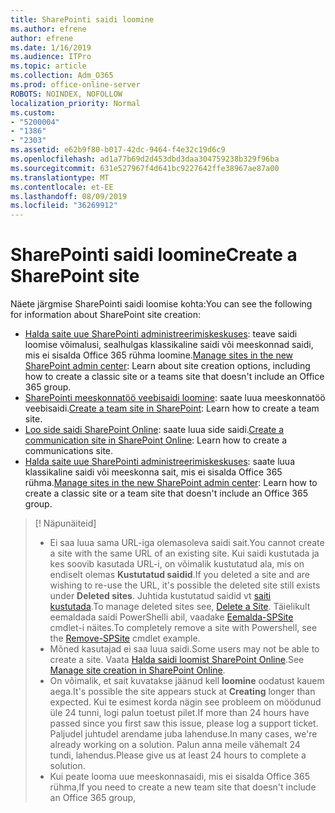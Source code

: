 ```yaml
---
title: SharePointi saidi loomine
ms.author: efrene
author: efrene
ms.date: 1/16/2019
ms.audience: ITPro
ms.topic: article
ms.collection: Adm_O365
ms.prod: office-online-server
ROBOTS: NOINDEX, NOFOLLOW
localization_priority: Normal
ms.custom:
- "5200004"
- "1386"
- "2303"
ms.assetid: e62b9f80-b017-42dc-9464-f4e32c19d6c9
ms.openlocfilehash: ad1a77b69d2d453dbd3daa304759238b329f96ba
ms.sourcegitcommit: 631e527967f4d641bc9227642ffe38967ae87a00
ms.translationtype: MT
ms.contentlocale: et-EE
ms.lasthandoff: 08/09/2019
ms.locfileid: "36269912"
---
```

# <a name="create-a-sharepoint-site"></a><span data-ttu-id="d1bf2-102">SharePointi saidi loomine</span><span class="sxs-lookup"><span data-stu-id="d1bf2-102">Create a SharePoint site</span></span>

<span data-ttu-id="d1bf2-103">Näete järgmise SharePointi saidi loomise kohta:</span><span class="sxs-lookup"><span data-stu-id="d1bf2-103">You can see the following for information about SharePoint site creation:</span></span>
- <span data-ttu-id="d1bf2-104">[Halda saite uue SharePointi administreerimiskeskuses](https://docs.microsoft.com/sharepoint/manage-site-creation): teave saidi loomise võimalusi, sealhulgas klassikaline saidi või meeskonnad saidi, mis ei sisalda Office 365 rühma loomine.</span><span class="sxs-lookup"><span data-stu-id="d1bf2-104">[Manage sites in the new SharePoint admin center](https://docs.microsoft.com/sharepoint/manage-site-creation): Learn about site creation options, including how to create a classic site or a teams site that doesn't include an Office 365 group.</span></span>
- <span data-ttu-id="d1bf2-105">[SharePointi meeskonnatöö veebisaidi loomine](https://support.office.com/article/create-a-team-site-in-sharepoint-ef10c1e7-15f3-42a3-98aa-b5972711777d?ui=en-US&amp;rs=en-US&amp;ad=US): saate luua meeskonnatöö veebisaidi.</span><span class="sxs-lookup"><span data-stu-id="d1bf2-105">[Create a team site in SharePoint](https://support.office.com/article/create-a-team-site-in-sharepoint-ef10c1e7-15f3-42a3-98aa-b5972711777d?ui=en-US&amp;rs=en-US&amp;ad=US): Learn how to create a team site.</span></span>
- <span data-ttu-id="d1bf2-106">[Loo side saidi SharePoint Online](https://support.office.com/article/7fb44b20-a72f-4d2c-9173-fc8f59ba50eb): saate luua side saidi.</span><span class="sxs-lookup"><span data-stu-id="d1bf2-106">[Create a communication site in SharePoint Online](https://support.office.com/article/7fb44b20-a72f-4d2c-9173-fc8f59ba50eb): Learn how to create a communications site.</span></span>
- <span data-ttu-id="d1bf2-107">[Halda saite uue SharePointi administreerimiskeskuses](https://docs.microsoft.com/sharepoint/manage-sites-in-new-admin-center#create-a-site): saate luua klassikaline saidi või meeskonna sait, mis ei sisalda Office 365 rühma.</span><span class="sxs-lookup"><span data-stu-id="d1bf2-107">[Manage sites in the new SharePoint admin center](https://docs.microsoft.com/sharepoint/manage-sites-in-new-admin-center#create-a-site):  Learn how to create a classic site or a team site that doesn't include an Office 365 group.</span></span>


  
> [! Näpunäiteid]
> - <span data-ttu-id="d1bf2-109">Ei saa luua sama URL-iga olemasoleva saidi sait.</span><span class="sxs-lookup"><span data-stu-id="d1bf2-109">You cannot create a site with the same URL of an existing site.</span></span> <span data-ttu-id="d1bf2-110">Kui saidi kustutada ja kes soovib kasutada URL-i, on võimalik kustutatud ala, mis on endiselt olemas **Kustutatud saidid**.</span><span class="sxs-lookup"><span data-stu-id="d1bf2-110">If you deleted a site and are wishing to re-use the URL, it's possible the deleted site still exists under **Deleted sites**.</span></span> <span data-ttu-id="d1bf2-111">Juhtida kustutatud saidid vt [saiti kustutada](https://docs.microsoft.com/sharepoint/manage-sites-in-new-admin-center#delete-a-site).</span><span class="sxs-lookup"><span data-stu-id="d1bf2-111">To manage deleted sites see, [Delete a Site](https://docs.microsoft.com/sharepoint/manage-sites-in-new-admin-center#delete-a-site).</span></span> <span data-ttu-id="d1bf2-112">Täielikult eemaldada saidi PowerShelli abil, vaadake [Eemalda-SPSite](https://docs.microsoft.com/sharepoint/manage-sites-in-new-admin-center#delete-a-site) cmdlet-i näites.</span><span class="sxs-lookup"><span data-stu-id="d1bf2-112">To completely remove a site with Powershell, see the [Remove-SPSite](https://docs.microsoft.com/sharepoint/manage-sites-in-new-admin-center#delete-a-site) cmdlet example.</span></span>
> - <span data-ttu-id="d1bf2-113">Mõned kasutajad ei saa luua saidi.</span><span class="sxs-lookup"><span data-stu-id="d1bf2-113">Some users may not be able to create a site.</span></span> <span data-ttu-id="d1bf2-114">Vaata [Halda saidi loomist SharePoint Online](https://docs.microsoft.com/sharepoint/manage-site-creation).</span><span class="sxs-lookup"><span data-stu-id="d1bf2-114">See [Manage site creation in SharePoint Online](https://docs.microsoft.com/sharepoint/manage-site-creation).</span></span>
> - <span data-ttu-id="d1bf2-115">On võimalik, et sait kuvatakse jäänud kell **loomine** oodatust kauem aega.</span><span class="sxs-lookup"><span data-stu-id="d1bf2-115">It's possible the site appears stuck at **Creating** longer than expected.</span></span> <span data-ttu-id="d1bf2-116">Kui te esimest korda nägin see probleem on möödunud üle 24 tunni, logi palun toetust pilet.</span><span class="sxs-lookup"><span data-stu-id="d1bf2-116">If more than 24 hours have passed since you first saw this issue, please log a support ticket.</span></span> <span data-ttu-id="d1bf2-117">Paljudel juhtudel arendame juba lahenduse.</span><span class="sxs-lookup"><span data-stu-id="d1bf2-117">In many cases, we're already working on a solution.</span></span> <span data-ttu-id="d1bf2-118">Palun anna meile vähemalt 24 tundi, lahendus.</span><span class="sxs-lookup"><span data-stu-id="d1bf2-118">Please give us at least 24 hours to complete a solution.</span></span>
> - <span data-ttu-id="d1bf2-119">Kui peate looma uue meeskonnasaidi, mis ei sisalda Office 365 rühma,</span><span class="sxs-lookup"><span data-stu-id="d1bf2-119">If you need to create a new team site that doesn't include an Office 365 group,</span></span> 


